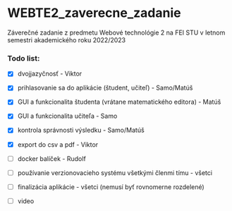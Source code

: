 # WEBTE2_zaverecne_zadanie
Záverečné zadanie z predmetu Webové technológie 2 na FEI STU v letnom semestri akademického roku 2022/2023

### Todo list:

- [x] dvojjazyčnosť - Viktor
- [x] prihlasovanie sa do aplikácie (študent, učiteľ) - Samo/Matúš
- [x] GUI a funkcionalita študenta (vrátane matematického editora) - Matúš
- [x] GUI a funkcionalita učiteľa - Samo
- [x] kontrola správnosti výsledku - Samo/Matúš
- [x] export do csv a pdf - Viktor
- [ ] docker balíček - Rudolf
- [ ] používanie verzionovacieho systému všetkými členmi tímu - všetci
- [ ] finalizácia aplikácie - všetci (nemusí byť rovnomerne rozdelené)
- [ ] video

